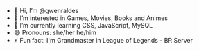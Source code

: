 - 👋 Hi, I’m @gwenraldes
- 👀 I’m interested in Games, Movies, Books and Animes
- 🌱 I’m currently learning CSS, JavaScript, MySQL
- 😄 Pronouns: she/her he/him
- ⚡ Fun fact: I'm Grandmaster in League of Legends - BR Server

<!---
gwenraldes/gwenraldes is a ✨ special ✨ repository because its `README.md` (this file) appears on your GitHub profile.
You can click the Preview link to take a look at your changes.
--->
